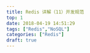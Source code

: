 ```yaml
---
title: Redis 详解（11）开发规范
top: 1
date: 2018-04-19 14:51:29
tags: ["Redis","NoSQL"]
categories: ["Redis"]
draft: true
---
```


